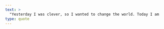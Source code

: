 ```yaml
---
text: >
  "Yesterday I was clever, so I wanted to change the world. Today I am wise, so I am changing myself." - Rumi
type: quote
---
```

